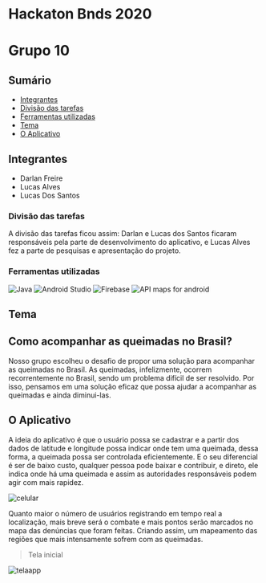 # Hackaton Bnds 2020
# Grupo 10
## Sumário
- [Integrantes](#Integrantes) 
- [Divisão das tarefas](#Divisão_das_tarefas)
- [Ferramentas utilizadas](#Ferramentas_utilizadas)
- [Tema](#Tema)
- [O Aplicativo](#O_Aplicativo)


## Integrantes
  - Darlan Freire
  - Lucas Alves
  - Lucas Dos Santos
### Divisão das tarefas
  A divisão das tarefas ficou assim: Darlan e Lucas dos Santos ficaram responsáveis pela parte de desenvolvimento do aplicativo, e Lucas Alves 
  fez a parte de pesquisas e apresentação do projeto.
### Ferramentas utilizadas
 ![Java](https://s2.glbimg.com/5pgaEIiZXIVWgSTOtfKBtm5AHaU=/695x393/s2.glbimg.com/vME2Bq4OSpm6f6IE16BhcVLR98U=/695x0/s.glbimg.com/po/tt2/f/original/2014/11/14/java-logo.jpg)
 ![Android Studio](https://r00t4bl3.com/uploads/android-studio-6464af9314a635bd20494fd1b343d2fa.png)
 ![Firebase](https://i.ytimg.com/vi/rAcWLPQIL38/maxresdefault.jpg)
 ![API maps for android](https://ubilabs.net/website/var/tmp/image-thumbnails/0/1451/thumb__featureicons/google-maps-android-api.png)

## Tema
## Como acompanhar as queimadas no Brasil?
Nosso grupo escolheu o desafio de propor uma solução para acompanhar as queimadas no Brasil.
As queimadas, infelizmente, ocorrem recorrentemente no Brasil, sendo um problema difícil de
ser resolvido. Por isso, pensamos em uma solução eficaz que possa ajudar a acompanhar  as
queimadas e ainda diminui-las.
## O Aplicativo
A ideia do aplicativo é que o usuário possa se cadastrar e a partir dos dados de latitude 
e longitude possa indicar onde tem uma queimada, dessa forma, a queimada possa ser controlada 
eficientemente. E o seu diferencial é ser de baixo custo, qualquer pessoa pode baixar e 
contribuir, e direto, ele indica onde há uma queimada e assim as autoridades responsáveis
podem agir com mais rapidez.


![celular](https://user-images.githubusercontent.com/69095977/89129323-d7fb1b00-d4d2-11ea-8fea-ca617aad2441.jpg)

Quanto maior o número de usuários registrando em tempo real a localização, mais breve será 
o combate e mais pontos serão marcados no mapa das denúncias que foram feitas. Criando assim, 
um mapeamento das regiões que mais intensamente sofrem com as queimadas.
> Tela inicial

![telaapp](https://user-images.githubusercontent.com/69095977/89130284-f57fb300-d4d9-11ea-85a7-4299a12922f5.png)

